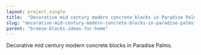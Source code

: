 ```yaml
---
layout: project_single
title:  "Decorative mid century modern concrete blocks in Paradise Palms."
slug: "decorative-mid-century-modern-concrete-blocks-in-paradise-palms"
parent: "breeze-blocks-ideas-for-home"
---
```

Decorative mid century modern concrete blocks in Paradise Palms.